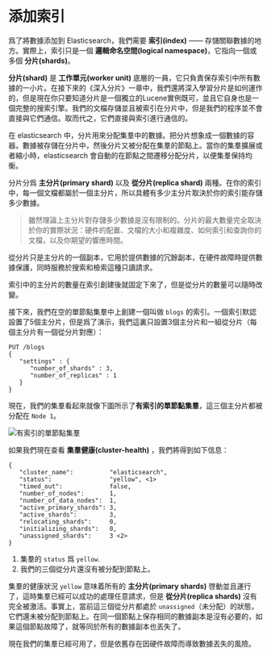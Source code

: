 # 添加索引

爲了將數據添加到 Elasticsearch，我們需要 **索引(index)** —— 存儲關聯數據的地方。實際上，索引只是一個 **邏輯命名空間(logical namespace)**，它指向一個或多個 **分片(shards)**。

**分片(shard)** 是 **工作單元(worker unit)** 底層的一員，它只負責保存索引中所有數據的一小片。在接下來的《深入分片》一章中，我們還將深入學習分片是如何運作的，但是現在你只要知道分片是一個獨立的Lucene實例既可，並且它自身也是一個完整的搜索引擎。我們的文檔存儲並且被索引在分片中，但是我們的程序並不會直接與它們通信。取而代之，它們直接與索引進行通信的。

在 elasticsearch 中，分片用來分配集羣中的數據。把分片想象成一個數據的容器。數據被存儲在分片中，然後分片又被分配在集羣的節點上。當你的集羣擴展或者縮小時，elasticsearch 會自動的在節點之間遷移分配分片，以便集羣保持均衡。

分片分爲 **主分片(primary shard)** 以及 **從分片(replica shard)** 兩種。在你的索引中，每一個文檔都屬於一個主分片，所以具體有多少主分片取決於你的索引能存儲多少數據。

> 雖然理論上主分片對存儲多少數據是沒有限制的。分片的最大數量完全取決於你的實際狀況：硬件的配置、文檔的大小和複雜度、如何索引和查詢你的文檔，以及你期望的響應時間。

從分片只是主分片的一個副本，它用於提供數據的冗餘副本，在硬件故障時提供數據保護，同時服務於搜索和檢索這種只讀請求。

索引中的主分片的數量在索引創建後就固定下來了，但是從分片的數量可以隨時改變。

接下來，我們在空的單節點集羣中上創建一個叫做 `blogs` 的索引。一個索引默認設置了5個主分片，但是爲了演示，我們這裏只設置3個主分片和一組從分片（每個主分片有一個從分片對應）：

```Js
PUT /blogs
{
   "settings" : {
      "number_of_shards" : 3,
      "number_of_replicas" : 1
   }
}
```
現在，我們的集羣看起來就像下圖所示了**有索引的單節點集羣**，這三個主分片都被分配在 `Node 1`。

![有索引的單節點集羣](../images/02-02_one_node.png)

如果我們現在查看 **集羣健康(cluster-health)** ，我們將得到如下信息：

```Js
{
   "cluster_name":          "elasticsearch",
   "status":                "yellow", <1>
   "timed_out":             false,
   "number_of_nodes":       1,
   "number_of_data_nodes":  1,
   "active_primary_shards": 3,
   "active_shards":         3,
   "relocating_shards":     0,
   "initializing_shards":   0,
   "unassigned_shards":     3 <2>
}
```

1. 集羣的 `status` 爲 `yellow`.
2. 我們的三個從分片還沒有被分配到節點上。

集羣的健康狀況 `yellow` 意味着所有的 **主分片(primary shards)** 啓動並且運行了，這時集羣已經可以成功的處理任意請求，但是 **從分片(replica shards)** 沒有完全被激活。事實上，當前這三個從分片都處於 `unassigned`（未分配）的狀態，它們還未被分配到節點上。在同一個節點上保存相同的數據副本是沒有必要的，如果這個節點故障了，就等同於所有的數據副本也丟失了。

現在我們的集羣已經可用了，但是依舊存在因硬件故障而導致數據丟失的風險。
